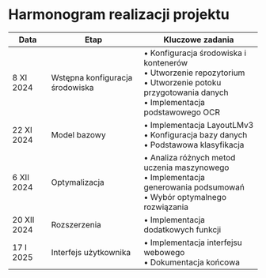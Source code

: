 # Harmonogram realizacji projektu

| Data        | Etap                            | Kluczowe zadania                                                                                                                                        |
| ----------- | ------------------------------- | ------------------------------------------------------------------------------------------------------------------------------------------------------- |
| 8 XI 2024   | Wstępna konfiguracja środowiska | • Konfiguracja środowiska i kontenerów<br>• Utworzenie repozytorium<br>• Utworzenie potoku przygotowania danych<br>• Implementacja podstawowego OCR<br> |
| 22 XI 2024  | Model bazowy                    | • Implementacja LayoutLMv3<br>• Konfiguracja bazy danych<br>• Podstawowa klasyfikacja                                                                   |
| 6 XII 2024  | Optymalizacja                   | • Analiza różnych metod uczenia maszynowego<br>• Implementacja generowania podsumowań<br>• Wybór optymalnego rozwiązania                                      |
| 20 XII 2024 | Rozszerzenia                    | • Implementacja dodatkowych funkcji                                                                                                                     |
| 17 I 2025   | Interfejs użytkownika           | • Implementacja interfejsu webowego<br>• Dokumentacja końcowa                                                                                           |